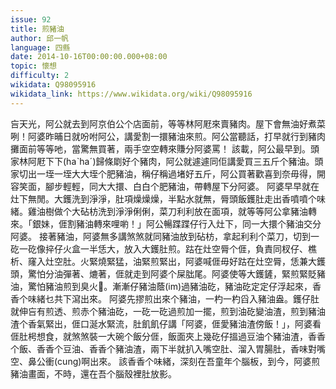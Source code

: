 ```yaml
---
issue: 92
title: 煎豬油
author: 邱一帆
language: 四縣
date: 2014-10-16T00:00:00.000+08:00
topic: 懷想
difficulty: 2
wikidata: Q98095916
wikidata_link: https://www.wikidata.org/wiki/Q98095916
---
```

吂天光，阿公就去到阿京伯公个店面前，等等林阿屘來賣豬肉。屋下會無油好煮菜咧！阿婆昨晡日就吩咐阿公，講愛割一擐豬油來煎。阿公當聽話，打早就行到豬肉攤面前等等吔，當驚無買著，兩手空空轉來賺分阿婆罵！
該載，阿公最早到。頭家林阿屘下下(haˋhaˊ)歸條㓾好个豬肉，阿公就遽遽同佢講愛買三五斤个豬油。頭家切出一垤一垤大大垤个肥豬油，稱仔稱過堵好五斤，阿公買著歡喜到奈毋得，開容笑面，腳步輕輕，同大大擐、白白个肥豬油，帶轉屋下分阿婆。
阿婆早早就在灶下無閒。大鑊洗到淨淨，肚項燥燥燥，半點水就無，脣頭飯鑊肚走出香噴噴个味緒。雞油樹做个大砧枋洗到淨淨俐俐，菜刀利利放在面項，就等等阿公拿豬油轉來。「銀妹，𠊎割豬油轉來哩喲！」阿公暢蹀蹀仔行入灶下，同一大擐个豬油交分阿婆。
接著豬油，阿婆無多講煞煞就同豬油放到砧枋，拿起利利个菜刀，切到一矻一矻像捽仔火盒一半恁大，放入大鑊肚煎。跍在灶空脣个𠊎，負責同杈仔、樵析、窿入灶空肚。火緊燒緊猛，油緊煎緊出，阿婆喊𠊎毋好跍在灶空脣，恁兼大鑊頭，驚怕分油彈著、熝著，𠊎就走到阿婆个屎朏尾。阿婆使等大鑊鏟，緊煎緊貶豬油，驚怕豬油煎到臭火𤊶。漸漸仔豬油蔭(im)過豬油矻，豬油矻定定仔浮起來，香香个味緒乜共下瀉出來。
阿婆先摎煎出來个豬油，一杓一杓舀入豬油盎。鑊仔肚就伸吂有煎透、煎赤个豬油矻，一矻一矻過煎加一擺，煎到油矻變油渣，煎到豬油渣个香氣緊出，𠊎口涎水緊流，肚飢飢仔講「阿婆，𠊎愛豬油渣傍飯！」，阿婆看𠊎肚枵想食，就煞煞裝一大碗个飯分𠊎，飯面夾上幾矻仔搵過豆油个豬油渣，香香个飯、香香个豆油、香香个豬油渣，兩下半就扒入嘴空肚、溜入胃腸肚，香味對嘴空、鼻公衝(cung)啊出來。
該香香个味緒，深刻在吾童年个腦板，到今，阿婆煎豬油畫面，不時，還在吾个腦殼裡肚放影。